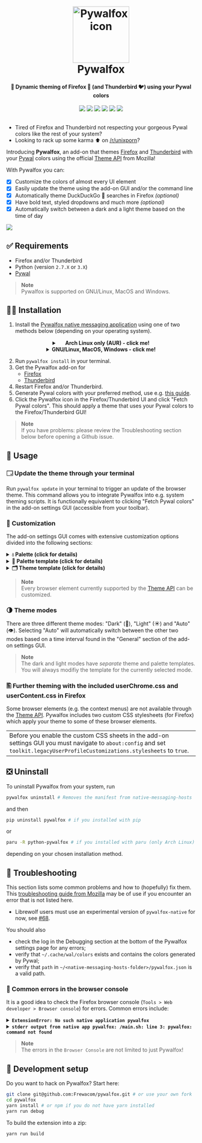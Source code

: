 <h1 align="center" - click me!>
  <a name="logo"><img src="images/logo.svg" alt="Pywalfox icon" width="150"></a>
  <br>
  Pywalfox
</h1>
<h4 align="center">🎨 Dynamic theming of Firefox 🦊 (and Thunderbird 🐦) using your Pywal colors</h4>
<div align="center">
     <a href="https://addons.mozilla.org/en-US/firefox/addon/pywalfox"><img src="https://img.shields.io/amo/v/pywalfox"/></a>
     <a href="https://addons.mozilla.org/en-US/firefox/addon/pywalfox"><img src="https://img.shields.io/amo/stars/pywalfox"/></a>
     <a href="https://addons.mozilla.org/en-US/firefox/addon/pywalfox"><img src="https://img.shields.io/amo/users/pywalfox"/></a>
     <a href="https://addons.mozilla.org/en-US/firefox/addon/pywalfox"><img src="https://img.shields.io/amo/dw/pywalfox"/></a>
     <a href="https://aur.archlinux.org/packages/python-pywalfox"><img src="https://img.shields.io/aur/version/python-pywalfox"/></a>
     <a href="https://www.mozilla.org/en-US/MPL/2.0/FAQ"><img src="https://img.shields.io/github/license/frewacom/pywalfox"/></a>
</div>

<br>

- Tired of Firefox and Thunderbird not respecting your gorgeous Pywal colors like the rest of your system?
- Looking to rack up some karma :arrow_up: on [/r/unixporn](https://reddit.com/r/unixporn)?

Introducing **Pywalfox**, an add-on that themes [Firefox](https://addons.mozilla.org/firefox/addon/pywalfox/) and [Thunderbird](https://addons.thunderbird.net/thunderbird/addon/pywalfox/) with your [Pywal](https://github.com/dylanaraps/pywal) colors using the official [Theme API](https://developer.mozilla.org/docs/Mozilla/Add-ons/WebExtensions/manifest.json/theme) from Mozilla!

With Pywalfox you can:
- [x] Customize the colors of almost every UI element
- [x] Easily update the theme using the add-on GUI and/or the command line
- [x] Automatically theme DuckDuckGo :duck: searches in Firefox *(optional)*
- [x] Have bold text, styled dropdowns and much more *(optional)*
- [x] Automatically switch between a dark and a light theme based on the time of day

![](images/demo_v207_ffproton.gif)

## ✅ Requirements
- Firefox and/or Thunderbird
- Python (version `2.7.X` or `3.X`)
- [Pywal](https://github.com/dylanaraps/pywal)

> **Note** <br>
> Pywalfox is supported on GNU/Linux, MacOS and Windows.

## 👨‍💻 Installation

1. Install the [Pywalfox native messaging application](https://github.com/Frewacom/pywalfox-native) using one of two methods below (depending on your operating system).
<details align=center>
<summary>
<img height=15 src="https://upload.wikimedia.org/wikipedia/commons/a/a5/Archlinux-icon-crystal-64.svg"/> <b>Arch Linux only (AUR) - click me!</b>
</summary>
<table align=center><tr><td>

Install from the <a href="https://aur.archlinux.org/packages/python-pywalfox/">Arch User Repository (AUR)<a>, e.g.

Paru: <br>
`paru -S python-pywalfox`

Yay: <br>
`yay -S python-pywalfox`

</td></tr></table>
</details>

<details align=center>
<summary>
<b>GNU/Linux, MacOS, Windows - click me!</b>
</summary>
<table align=center><tr><td>

Install from [PyPi](https://pypi.org/project/pywalfox/) with [`pip`](https://github.com/pypa/pip), i.e.

`pip install pywalfox`

</td></tr></table>

</details>

2. Run `pywalfox install` in your terminal.
3. Get the Pywalfox add-on for
   - [Firefox](https://addons.mozilla.org/firefox/addon/pywalfox/)
   - [Thunderbird](https://addons.thunderbird.net/thunderbird/addon/pywalfox/)
4. Restart Firefox and/or Thunderbird.
5. Generate Pywal colors with your preferred method, use e.g. [this guide](https://github.com/dylanaraps/pywal/wiki/Getting-Started).
6. Click the Pywalfox icon in the Firefox/Thunderbird UI and click "Fetch Pywal colors". This should apply a theme that uses your Pywal colors to the Firefox/Thunderbird GUI!

> **Note** <br>
> If you have problems: please review the Troubleshooting section below before opening a Github issue.

## 🤔 Usage

### 🗔 Update the theme through your terminal
Run `pywalfox update` in your terminal to trigger an update of the browser theme.
This command allows you to integrate Pywalfox into e.g. system theming scripts.
It is functionally equivalent to clicking "Fetch Pywal colors" in the add-on settings GUI (accessible from your toolbar).

### 🎨 Customization
The add-on settings GUI comes with extensive customization options divided into the following sections:

<details>
<summary>
<b>
💧 Palette (click for details)
</b>
</summary>

<br>
<table><tr><td>

The palette in the "Palette" section is used to temporarily customize one or more colors from the Pywal palette.
You can use one of the generated colors, or choose any color from a colorwheel.

> **Warning** <br>
> Changes to the palette will be reset when you click "Fetch Pywal colors" and when you run `pywalfox update`.

</td></tr></table>

</details>

<details>
<summary>
<b>
📝 Palette template (click for details)
</b>
</summary>

<br>
<table><tr><td>

If you want your palette customizations to be persistent (unlike the regular palette) you must save your current palette as a *palette template*:

1. Click "Fetch Pywal colors" in the add-on settings GUI or run `pywalfox update`
2. Customize the colors to your liking in the "Palette" section
   - ❗ *Colors from outside the Pywal palette (i.e. from the colorwheel) cannot be used in a template*.
3. Click "Load from current" in the "Palette template" section below.
   - ❗ *The colors can also be set directly in the "Palette template" section using Pywal color indices.*
4. Click "Save palette"

Your custom palette will now be applied whenever you update the browser theme.

</td></tr></table>

</details>

<details>
<summary>
<b>
🗂 ️Theme template (click for details)
</b>
</summary>

<br>
<table><tr><td>

The theme template assigns colors (from your palette template) to different browser elements.

To create a palette template, go through the items in the "Theme template" section and assign a color to each item.
The colors are identified by their names as seen in the "Palette template" section.

</td></tr></table>

</details>

> **Note** <br>
> Every browser element currently supported by the [Theme API](https://developer.mozilla.org/docs/Mozilla/Add-ons/WebExtensions/manifest.json/theme) can be customized.


### 🌗 Theme modes
There are three different theme modes: "Dark" (🌙), "Light" (☀) and "Auto" (👁)️. Selecting "Auto" will automatically switch between the other two modes based on a time interval found in the "General" section of the add-on settings GUI.

> **Note** <br>
> The dark and light modes have *separate* theme and palette templates. You will always modifiy the template for the currently selected mode.

### 🖺 Further theming with the included userChrome.css and userContent.css in Firefox
Some browser elements (e.g. the context menus) are not available through the [Theme API](https://developer.mozilla.org/docs/Mozilla/Add-ons/WebExtensions/manifest.json/theme). Pywalfox includes two custom CSS stylesheets (for Firefox) which apply your theme to some of these browser elements.

<table><tr><td>
Before you enable the custom CSS sheets in the add-on settings GUI you must navigate to <code>about:config</code> and set <code>toolkit.legacyUserProfileCustomizations.stylesheets</code> to <code>true</code>.
</td></tr></table>

## ❎ Uninstall
To uninstall Pywalfox from your system, run
```bash
pywalfox uninstall # Removes the manifest from native-messaging-hosts
```
and then
```bash
pip uninstall pywalfox # if you installed with pip
```
or
```bash
paru -R python-pywalfox # if you installed with paru (only Arch Linux)
```
depending on your chosen installation method.

## 🔧 Troubleshooting
This section lists some common problems and how to (hopefully) fix them.
This [troubleshooting guide from Mozilla](https://developer.mozilla.org/docs/Mozilla/Add-ons/WebExtensions/Native_messaging#Troubleshooting) may be of use if you encounter an error that is not listed here.

- Librewolf users must use an experimental version of `pywalfox-native` for now, see [#68](https://github.com/Frewacom/pywalfox/issues/68#issuecomment-873381669).

You should also
- check the log in the Debugging section at the bottom of the Pywalfox settings page for any errors;
- verify that `~/.cache/wal/colors` exists and contains the colors generated by Pywal;
- verify that `path` in `~/<native-messaging-hosts-folder>/pywalfox.json` is a valid path.

### 🚫 Common errors in the browser console
It is a good idea to check the Firefox browser console (`Tools > Web developer > Browser console`) for errors.
Common errors include:

<details><summary>
<b><code>ExtensionError: No such native application pywalfox</code></b>
</summary>

<br>
<table><tr><td>

   The manifest is not installed properly. Try installing the manifest manually by following the instructions [here](https://developer.mozilla.org/docs/Mozilla/Add-ons/WebExtensions/Native_manifests.).

   The manifest is located at `<path-to-python-site-packages>/pywalfox/assets/manifest.json`.

   After you have copied over the manifest to the correct path, make sure to also update the `path` property in the copied manifest. The `path` should point to `<path-to-python-site-packages>/pywalfox/bin/main.sh` (or `win.bat` if you are on Windows).

   If it still does not work, you can try to reinstall Firefox, see [#14](https://github.com/Frewacom/pywalfox/issues/14).

</td></tr></table>
</details>

<details><summary>
<b><code>stderr output from native app pywalfox: <installation-path>/main.sh: line 3: pywalfox: command not found</code></b>
</summary>

<br>
<table><tr><td>

  Pywalfox assumes that the `pywalfox` executable is in your `PATH`.

  If you can not run `pywalfox` from the command line (without specifying an absolute path), you must either add the path to the execuatable to your `PATH` variable, or move the executable to a path that already is in your `PATH`.

</td></tr></table>
</details>

> **Note** <br>
> The errors in the `Browser Console` are not limited to just Pywalfox!

## 🚧 Development setup
Do you want to hack on Pywalfox? Start here:
```bash
git clone git@github.com:Frewacom/pywalfox.git # or use your own fork
cd pywalfox
yarn install # or npm if you do not have yarn installed
yarn run debug
```

To build the extension into a zip:
```bash
yarn run build
```
